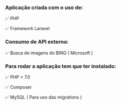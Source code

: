 ### Aplicação criada com o uso de:

:white_check_mark: PHP

:white_check_mark: Framework Laravel  

### Consumo de API externa:

:white_check_mark: Busca de imagens do BING ( Microsoft )

### Para rodar a aplicação tem que ter instalado:  

:white_check_mark: PHP > 7.0

:white_check_mark: Composer

:white_check_mark: MySQL ( Para uso das migrations )
